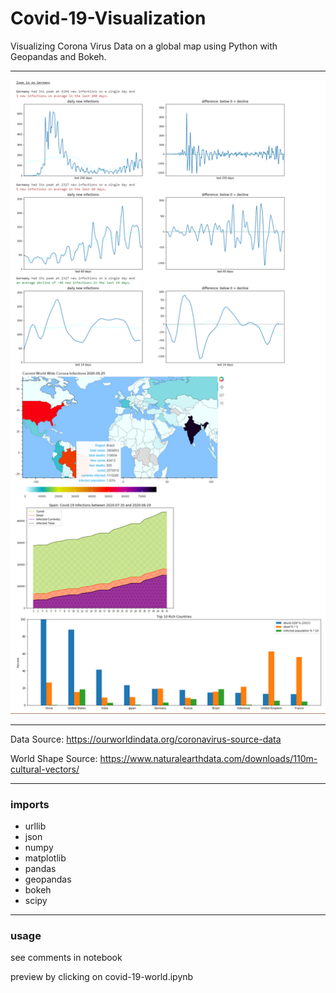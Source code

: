 # Covid-19-Visualization
Visualizing Corona Virus Data on a global map using Python with Geopandas and Bokeh.

---

![example](preview.png)

---

Data Source: https://ourworldindata.org/coronavirus-source-data

World Shape Source: https://www.naturalearthdata.com/downloads/110m-cultural-vectors/

---

### imports
- urllib
- json
- numpy
- matplotlib
- pandas
- geopandas
- bokeh
- scipy

---

### usage

see comments in notebook

preview by clicking on covid-19-world.ipynb

